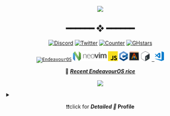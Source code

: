 
<p align="center"><img src="https://user-images.githubusercontent.com/67634565/125792404-8feb3087-2884-42c8-9432-024879a9b3fc.gif" width='220' ></p>
<!-- <p align="center"><img src="https://user-images.githubusercontent.com/67634565/123535664-dcf83700-d742-11eb-84ee-e0663dd167b5.png" width='500'></p> -->
<h2 align="center"> ━━━━━━  ❖  ━━━━━━ </h2> 

<p align="center">
<a href="https://discord.gg/7phunZcr/"><img alt="Discord" src="https://img.shields.io/badge/Discord-chat-7289da.svg?&logo=discord"/></a>
<a href="https://twitter.com/umgbhalla"><img alt="Twitter" src="https://img.shields.io/badge/twitter-545454.svg?logo=twitter" /></a>
<a href="https://github.com/umgbhalla"><img alt="Counter"src="https://visitor-badge.glitch.me/badge?page_id=umgbhalla.visitor-badge" /></a>
<a href="https://github.com/umgbhalla"><img alt="GHstars" src="https://img.shields.io/github/stars/umgbhalla?affiliations=OWNER%2CCOLLABORATOR&label=GH%20stars" /></a>
</p>

<p align="center">
<code><a href="https://endeavouros.com/"><img alt="EndeavourOS" height="26px" src="https://i1.wp.com/endeavouros.com/wp-content/uploads/2021/03/cropped-cropped-Endeavour-horizontal-black.png" /></a></code>
<code><a href="https://neovim.io/"><img alt="NeoVim" height="26px" src="./media/Neovim-logo.png" /></a></code>
<code><a href="https://www.wikiwand.com/en/JavaScript"><img  alt="JS" height="26px" src="./media/js.png" /></a></code>
<code><a href="https://www.wikiwand.com/en/C%2B%2B"><img  alt="C++" height="26px" src="./media/cpp.svg" /></a></code>
<code><a href="https://github.com/alacritty/alacritty"><img  alt="Alacritty" height="26px" src="./media/alacritty-term+scanlines.png" /></a></code>
<code><a href="https://www.wikiwand.com/en/Z_shell"><img  alt="Zsh" height="26px" src="./media/zsh.svg" /></a></code>
<code><a href="https://code.visualstudio.com"> <img  alt="Visual Studio Code" height="26px" src="./media/visual-studio-code.png"/></a></code>
</p>

<!-- <details>
  <summary>⚙️ <b><i>Languages and Tools</i></b></summary>
<code><a href="https://endeavouros.com/"><img alt="EndeavourOS" height="26px" src="https://i1.wp.com/endeavouros.com/wp-content/uploads/2021/03/cropped-cropped-Endeavour-horizontal-black.png" /></a></code>
<code><a href="https://neovim.io/"><img alt="NeoVim" height="26px" src="./media/Neovim-logo.png" /></a></code>
<code><a href="https://www.wikiwand.com/en/JavaScript"><img  alt="JS" height="26px" src="./media/js.png" /></a></code>
<code><a href="https://www.wikiwand.com/en/C%2B%2B"><img  alt="C++" height="26px" src="./media/cpp.svg" /></a></code>
<code><a href="https://github.com/alacritty/alacritty"><img  alt="Alacritty" height="26px" src="./media/alacritty-term+scanlines.png" /></a></code>
<code><a href="https://www.wikiwand.com/en/Z_shell"><img  alt="Zsh" height="26px" src="./media/zsh.svg" /></a></code>
<code><a href="https://code.visualstudio.com"> <img  alt="Visual Studio Code" height="26px" src="./media/visual-studio-code.png"/></a></code>
</details> -->

<!-- <details>
  <summary>📊 <b><i>GitHub Stats</i></b></summary>
<img align="left" src="https://activity-graph.herokuapp.com/graph?username=umgbhalla&bg_color=011627&color=e4e2e2&line=fafafa&point=f4f2f2&area=true&hide_border=true" width='702.21' />

<a href="https://github.com/anuraghazra/github-readme-stats">
<img  src="https://github-readme-stats.vercel.app/api?username=umgbhalla&count_private=true&show_icons=true&theme=nightowl&hide_border=true"  height='170'/>
</a>

<a href="https://github.com/anuraghazra/github-readme-stats">
<img align="left" src="https://github-readme-stats.vercel.app/api/top-langs/?username=umgbhalla&theme=nightowl&hide_border=true" height='170' />

</a>
</details> -->

<!-- 
![Metrics](https://metrics.lecoq.io/umgbhalla?template=classic&isocalendar=1&introduction=1&languages=1&habits=1&activity=1&projects=1&isocalendar.duration=full-year&languages.limit=8&languages.sections=most-used&languages.colors=github&languages.threshold=0%25&languages.indepth=false&languages.recent.load=300&languages.recent.days=14&introduction.title=true&habits.from=200&habits.days=14&habits.facts=true&habits.charts=false&projects.limit=4&projects.descriptions=false&activity.limit=5&activity.load=300&activity.days=14&activity.filter=all&activity.visibility=all&activity.timestamps=false&config.timezone=Asia%2FKolkata)
 -->


<p align="center">🐧 <b><i><a href="https://github.com/umgbhalla/dotstow">Recent EndeavourOS rice</a></i></b></p>
<p align="center"><img align="center" src="https://user-images.githubusercontent.com/67634565/128240682-8f33c37c-506d-4e78-87e0-7f4ff21d72f8.png" width='440'  />  </p>

 
 <details>
  <summary><p align="center">❗❗click for <b><i>Detailed 🤣</i> Profile</b></p></summary>
 
<img src="https://github.com/umgbhalla/umgbhalla/blob/main/github-metrics.svg" alt="Metrics" width="100%">

 </details>


